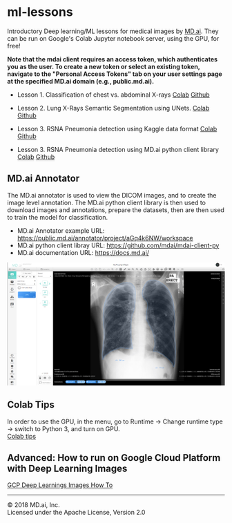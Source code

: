 # ml-lessons

Introductory Deep learning/ML lessons for medical images by [MD.ai](https://www.md.ai). They can be run on Google's Colab Jupyter notebook server, using the GPU, for free! 

**Note that the mdai client requires an access token, which authenticates you as the user. To create a new token or select an existing token, navigate to the "Personal Access Tokens" tab on your user settings page at the specified MD.ai domain (e.g., public.md.ai).**

- Lesson 1. Classification of chest vs. abdominal X-rays  [Colab](https://colab.research.google.com/github/mdai/ml-lessons/blob/master/lesson1-xray-images-classification.ipynb) [Github](https://github.com/mdai/ml-lessons/blob/master/lesson1-xray-images-classification.ipynb)

- Lesson 2. Lung X-Rays Semantic Segmentation using UNets. [Colab](https://colab.research.google.com/github/mdai/ml-lessons/blob/master/lesson2-lung-xrays-segmentation.ipynb) [Github](https://github.com/mdai/ml-lessons/blob/master/lesson2-lung-xrays-segmentation.ipynb)

- Lesson 3. RSNA Pneumonia detection using Kaggle data format [Colab](https://colab.research.google.com/github/mdai/ml-lessons/blob/master/lesson3-rsna-pneumonia-detection-kaggle.ipynb) [Github](https://github.com/mdai/ml-lessons/blob/master/lesson3-rsna-pneumonia-detection-kaggle.ipynb)
  
- Lesson 3. RSNA Pneumonia detection using MD.ai python client library [Colab](https://colab.research.google.com/github/mdai/ml-lessons/blob/master/lesson3-rsna-pneumonia-detection-mdai-client-lib.ipynb) [Github](https://github.com/mdai/ml-lessons/blob/master/lesson3-rsna-pneumonia-detection-mdai-client-lib.ipynb) 

## MD.ai Annotator 
The MD.ai annotator is used to view the DICOM images, and to create the image level annotation. The MD.ai python client library is then used to download images and annotations, prepare the datasets, then are then used to train the model for classification. 
- MD.ai Annotator example URL: https://public.md.ai/annotator/project/aGq4k6NW/workspace
- MD.ai python client libray URL: https://github.com/mdai/mdai-client-py
- MD.ai documentation URL: https://docs.md.ai/


![MD.ai Annotator](/images/annotator.png)

## Colab Tips 
In order to use the GPU, in the menu, go to Runtime -> Change runtime type -> switch to Python 3, and turn on GPU.  
[Colab tips](https://www.kdnuggets.com/2018/02/essential-google-colaboratory-tips-tricks.html)

## Advanced: How to run on Google Cloud Platform with Deep Learning Images

[GCP Deep Learnings Images How To](running_on_gcp.md)

---

&copy; 2018 MD.ai, Inc.  
Licensed under the Apache License, Version 2.0

